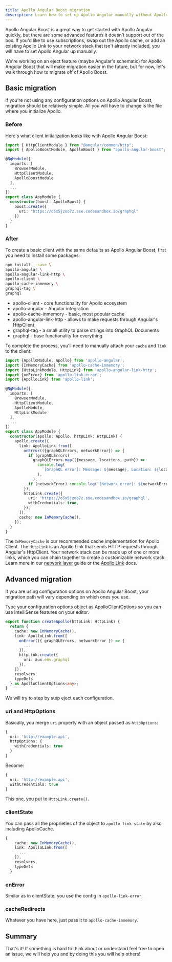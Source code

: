 ```yaml
---
title: Apollo Angular Boost migration
description: Learn how to set up Apollo Angular manually without Apollo Angular Boost
---
```


Apollo Angular Boost is a great way to get started with Apollo Angular quickly, but there are some advanced features it doesn't support out of the box. If you'd like to use subscriptions, swap out the Apollo cache, or add an existing Apollo Link to your network stack that isn't already included, you will have to set Apollo Angular up manually.

We're working on an eject feature (maybe Angular's schematic) for Apollo Angular Boost that will make migration easier in the future, but for now, let's walk through how to migrate off of Apollo Boost.

## Basic migration

If you're not using any configuration options on Apollo Angular Boost, migration should be relatively simple. All you will have to change is the file where you initialize Apollo.

### Before

Here's what client initialization looks like with Apollo Angular Boost:

```ts
import { HttpClientModule } from "@angular/common/http";
import { ApolloBoostModule, ApolloBoost } from "apollo-angular-boost";

@NgModule({
  imports: [
    BrowserModule,
    HttpClientModule,
    ApolloBoostModule
  ],
  ...
})
export class AppModule {
  constructor(boost: ApolloBoost) {
    boost.create({
      uri: "https://o5x5jzoo7z.sse.codesandbox.io/graphql"
    })
  }
}
```

### After

To create a basic client with the same defaults as Apollo Angular Boost, first you need to install some packages:

```bash
npm install --save \
apollo-angular \
apollo-angular-link-http \
apollo-client \
apollo-cache-inmemory \
graphql-tag \
graphql
```

- apollo-client - core functionality for Apollo ecosystem
- apollo-angular - Angular integration
- apollo-cache-inmemory - basic, most popular cache
- apollo-angular-link-http - allows to make requests through Angular's HttpClient
- graphql-tag - a small utility to parse strings into GraphQL Documents
- graphql - base functionality for everything

To complete the process, you'll need to manually attach your `cache` and `link` to the client:

```ts
import {ApolloModule, Apollo} from 'apollo-angular';
import {InMemoryCache} from 'apollo-cache-inmemory';
import {HttpLinkModule, HttpLink} from 'apollo-angular-link-http';
import {onError} from 'apollo-link-error';
import {ApolloLink} from 'apollo-link';

@NgModule({
  imports: [
    BrowserModule,
    HttpClientModule,
    ApolloModule,
    HttpLinkModule
  ],
  ...
})
export class AppModule {
  constructor(apollo: Apollo, httpLink: HttpLink) {
    apollo.create({
      link: ApolloLink.from([
        onError(({graphQLErrors, networkError}) => {
          if (graphQLErrors)
            graphQLErrors.map(({message, locations, path}) =>
              console.log(
                `[GraphQL error]: Message: ${message}, Location: ${locations}, Path: ${path}`,
              ),
            );
          if (networkError) console.log(`[Network error]: ${networkError}`);
        }),
        httpLink.create({
          uri: 'https://o5x5jzoo7z.sse.codesandbox.io/graphql',
          withCredentials: true,
        }),
      ]),
      cache: new InMemoryCache(),
    });
  }
}
```

The `InMemoryCache` is our recommended cache implementation for Apollo Client. The `HttpLink` is an Apollo Link that sends HTTP requests through Angular's HttpClient. Your network stack can be made up of one or more links, which you can chain together to create a customizable network stack. Learn more in our [network layer](./network-layer.html) guide or the [Apollo Link](/docs/link.html) docs.

## Advanced migration

If you are using configuration options on Apollo Angular Boost, your migration path will vary depending on which ones you use.

Type your configuration options object as ApolloClientOptions so you can use IntelliSense features on your editor.
```ts
export function createApollo(httpLink: HttpLink) {
  return {
    cache: new InMemoryCache(),
    link: ApolloLink.from([
      onError(({ graphQLErrors, networkError }) => {
        ...
      }),
      httpLink.create({
        uri: aux.env.graphql
      }),
    ]),
    resolvers,
    typeDefs
  } as ApolloClientOptions<any>;
}
```

We will try to step by step eject each configuration.

### uri and HttpOptions

Basically, you merge `uri` property with an object passed as `httpOptions`:

```ts
{
  uri: 'http://example.api',
  httpOptions: {
    withCredentials: true
  }
}
```

Become:

```ts
{
  uri: 'http://example.api',
  withCredentials: true
}
```

This one, you put to `HttpLink.create()`.

### clientState

You can pass all the proprieties of the object to `apollo-link-state` by also including ApolloCache.
```ts
{
    cache: new InMemoryCache(),
    link: ApolloLink.from([
      ...
    ]),
    resolvers,
    typeDefs
  }
```

### onError

Similar as in clientState, you use the config in `apollo-link-error`.

### cacheRedirects

Whatever you have here, just pass it to `apollo-cache-inmemory`.

## Summary

That's it! If something is hard to think about or understand feel free to open an issue, we will help you and by doing this you will help others!
